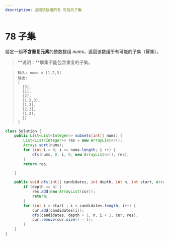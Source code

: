 ```yaml
---
description: 返回该数组所有 可能的子集
---
```


# 78 子集

给定一组**不含重复元素**的整数数组 _nums_，返回该数组所有可能的子集（幂集）。

> **说明：**解集不能包含重复的子集。

> ```text
> 输入: nums = [1,2,3]
> 输出:
> [
>   [3],
>   [1],
>   [2],
>   [1,2,3],
>   [1,3],
>   [2,3],
>   [1,2],
>   []
> ]
> ```



```java
class Solution {
    public List<List<Integer>> subsets(int[] nums) {
        List<List<Integer>> res = new ArrayList<>();
        Arrays.sort(nums);
        for (int i = 0; i <= nums.length; i ++) {
            dfs(nums, 0, i, 0, new ArrayList<>(), res);
        }
        return res;

    }

    public void dfs(int[] candidates, int depth, int n, int start, ArrayList<Integer> cur, List<List<Integer>> res) {
        if (depth == n) {
            res.add(new ArrayList(cur));
            return;
        }
        for (int i = start ; i < candidates.length; i++) {
            cur.add(candidates[i]);
            dfs(candidates, depth + 1, n, i + 1, cur, res);
            cur.remove(cur.size() - 1);
        }
    }
}
```

